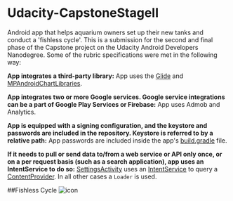 # Udacity-CapstoneStageII

Android app that helps aquarium owners set up their new tanks and conduct a 'fishless cycle'. This is a submission for the second and final phase of the Capstone project on the Udacity Android Developers Nanodegree. Some of the rubric specifications were met in the following way:

**App integrates a third-party library:** App uses the [Glide](https://github.com/bumptech/glide) and [MPAndroidChartLibraries](https://github.com/PhilJay/MPAndroidChart).

**App integrates two or more Google services. Google service integrations can be a part of Google Play Services or Firebase:**
App uses Admob and Analytics.

**App is equipped with a signing configuration, and the keystore and passwords are included in the repository. Keystore is referred to by a relative path:** App passwords are included inside the app's [build.gradle](https://github.com/PPartisan/Udacity-CapstoneStageII/blob/master/app/build.gradle) file.

**If it needs to pull or send data to/from a web service or API only once, or on a per request basis (such as a search application), app uses an IntentService to do so:** [SettingsActivity](https://github.com/PPartisan/Udacity-CapstoneStageII/blob/master/app/src/main/java/com/github/ppartisan/fishlesscycle/ui/SettingsActivity.java) uses an [IntentService](https://github.com/PPartisan/Udacity-CapstoneStageII/blob/master/app/src/main/java/com/github/ppartisan/fishlesscycle/service/LoadImagePackService.java) to query a [ContentProvider](https://github.com/PPartisan/Udacity-CapstoneStageII/blob/master/app/src/main/java/com/github/ppartisan/fishlesscycle/data/Provider.java). In all other cases a `Loader` is used.

##Fishless Cycle
![icon](https://github.com/PPartisan/Udacity-CapstoneStageII/blob/master/app/src/main/res/mipmap-xxxhdpi/ic_launcher.png?raw=true)
